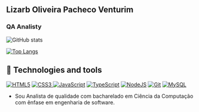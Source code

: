 ## Lizarb Oliveira Pacheco Venturim

### QA Analisty

![GitHub stats](https://github-readme-stats.vercel.app/api?username=lizarbventurim&count_private=true&show_icons=true&theme=dracula)

[![Top Langs](https://github-readme-stats.vercel.app/api/top-langs/?username=lizarbventurim&layout=compact&theme=dracula)](https://github.com/anuraghazra/github-readme-stats)

## 🔧 Technologies and tools
<a href="https://developer.mozilla.org/en-US/docs/Glossary/HTML5"><img alt="HTML5" src="https://img.shields.io/badge/html5%20-%23E34F26.svg?&style=for-the-badge&logo=html5&logoColor=white"/></a> <a href="https://developer.mozilla.org/en-US/docs/Web/CSS"> <img alt="CSS3" src="https://img.shields.io/badge/css3%20-%231572B6.svg?&style=for-the-badge&logo=css3&logoColor=white"/> </a>
<a href="https://developer.mozilla.org/en-US/docs/Web/JavaScript"><img alt="JavaScript" src="https://img.shields.io/badge/javascript%20-%23323330.svg?&style=for-the-badge&logo=javascript&logoColor=%23F7DF1E"/></a> 
<a href="https://www.typescriptlang.org/"><img alt="TypeScript" src="https://img.shields.io/badge/typescript%20-%23007ACC.svg?&style=for-the-badge&logo=typescript&logoColor=white"/></a> 
<a href="https://nodejs.org/en/about/"><img alt="NodeJS" src="https://img.shields.io/badge/Node.js-339933?style=for-the-badge&logo=nodedotjs&logoColor=white"/></a>
<a href="https://git-scm.com/"><img alt="Git" src="https://img.shields.io/badge/git%20-%23F05033.svg?&style=for-the-badge&logo=git&logoColor=white"/></a>
<a href="https://www.mysql.com/"><img alt="MySQL" src="https://img.shields.io/badge/MySQL-00000F?style=for-the-badge&logo=mysql&logoColor=white"/></a>

- Sou Analista de qualidade com bacharelado em Ciência da Computação com ênfase em engenharia de software.
